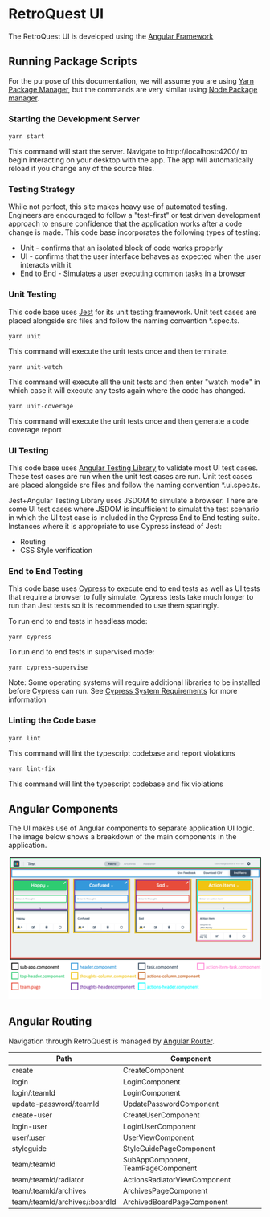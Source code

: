 # RetroQuest UI

The RetroQuest UI is developed using the [Angular Framework](https://angular.io/)

## Running Package Scripts

For the purpose of this documentation, we will assume you are using [Yarn Package Manager](https://yarnpkg.com/), but
the commands are very similar using [Node Package manager](https://www.npmjs.com/).

### Starting the Development Server

```
yarn start
```

This command will start the server. Navigate to http://localhost:4200/ to begin interacting on your desktop with the
app. The app will automatically reload if you change any of the source files.

### Testing Strategy
While not perfect, this site makes heavy use of automated testing.  Engineers are encouraged to follow a "test-first" or test driven development approach
to ensure confidence that the application works after a code change is made.  This code base incorporates the following types of testing:
- Unit - confirms that an isolated block of code works properly
- UI - confirms that the user interface behaves as expected when the user interacts with it
- End to End - Simulates a user executing common tasks in a browser

### Unit Testing

This code base uses [Jest](https://jestjs.io/) for its unit testing framework.  Unit test cases are placed alongside src 
files and follow the naming convention *.spec.ts.

```
yarn unit
```

This command will execute the unit tests once and then terminate.

```
yarn unit-watch
```

This command will execute all the unit tests and then enter "watch mode" in which case it will execute any tests again where the code has changed.


```
yarn unit-coverage
```

This command will execute the unit tests once and then generate a code coverage report

### UI Testing

This code base uses [Angular Testing Library](https://testing-library.com/docs/angular-testing-library/intro/) to validate 
most UI test cases.  These test cases are run when the unit test cases are run.  Unit test cases are placed alongside src
files and follow the naming convention *.ui.spec.ts.

Jest+Angular Testing Library uses JSDOM to 
simulate a browser.  There are some UI test cases where JSDOM is insufficient to simulat the test scenario in which the UI test 
case is included in the Cypress End to End testing suite.  Instances where it is appropriate to use Cypress instead of Jest:
- Routing
- CSS Style verification

### End to End Testing

This code base uses [Cypress](https://www.cypress.io/) to execute end to end tests as well as UI tests that require a browser to fully simulate.  Cypress tests take much 
longer to run than Jest tests so it is recommended to use them sparingly.

To run end to end tests in headless mode:
```
yarn cypress
```

To run end to end tests in supervised mode:
```
yarn cypress-supervise
```

Note: Some operating systems will require additional libraries to be installed before Cypress can run.  See [Cypress System Requirements](https://docs.cypress.io/guides/getting-started/installing-cypress#System-requirements) 
for more information

### Linting the Code base

```
yarn lint
```

This command will lint the typescript codebase and report violations

```
yarn lint-fix
```

This command will lint the typescript codebase and fix violations

## Angular Components

The UI makes use of Angular components to separate application UI logic. The image below shows a breakdown of the main components in the application.

![angular_components](./docs/retroquest-components.png)

## Angular Routing

Navigation through RetroQuest is managed by [Angular Router](https://angular.io/guide/router).

| Path                           | Component                          |
| ------------------------------ | ---------------------------------- |
| create                         | CreateComponent                    |
| login                          | LoginComponent                     |
| login/:teamId                  | LoginComponent                     |
| update-password/:teamId        | UpdatePasswordComponent            |
| create-user                    | CreateUserComponent                |
| login-user                     | LoginUserComponent                 |
| user/:user                     | UserViewComponent                  |
| styleguide                     | StyleGuidePageComponent            |
| team/:teamId                   | SubAppComponent, TeamPageComponent |
| team/:teamId/radiator          | ActionsRadiatorViewComponent       |
| team/:teamId/archives          | ArchivesPageComponent              |
| team/:teamId/archives/:boardId | ArchivedBoardPageComponent         |
